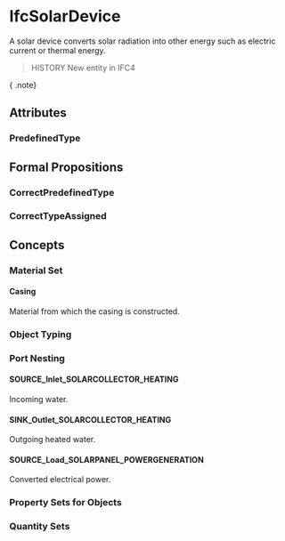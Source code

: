 # IfcSolarDevice

A solar device converts solar radiation into other energy such as electric current or thermal energy.

> HISTORY New entity in IFC4

{ .note}
>

## Attributes

### PredefinedType


## Formal Propositions

### CorrectPredefinedType


### CorrectTypeAssigned

## Concepts

### Material Set



#### Casing

Material from which the casing is constructed.

### Object Typing



### Port Nesting



#### SOURCE_Inlet_SOLARCOLLECTOR_HEATING

Incoming water.

#### SINK_Outlet_SOLARCOLLECTOR_HEATING

Outgoing heated water.

#### SOURCE_Load_SOLARPANEL_POWERGENERATION

Converted electrical power.

### Property Sets for Objects



### Quantity Sets



